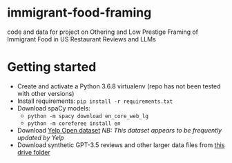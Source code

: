 # immigrant-food-framing
code and data for project on Othering and Low Prestige Framing of Immigrant Food in US Restaurant Reviews and LLMs

# Getting started
- Create and activate a Python 3.6.8 virtualenv (repo has not been tested with other versions)
- Install requirements: `pip install -r requirements.txt`
- Download spaCy models:
	- `python -m spacy download en_core_web_lg`
	- `python -m coreferee install en`
- Download [Yelp Open dataset](https://www.yelp.com/dataset) *NB: This dataset appears to be frequently updated by Yelp*
- Download synthetic GPT-3.5 reviews and other larger data files from [this drive folder](https://drive.google.com/drive/folders/1HkQxVasiLBcW-VNtpOapKZ_8xdP-mpdm?usp=sharing)
